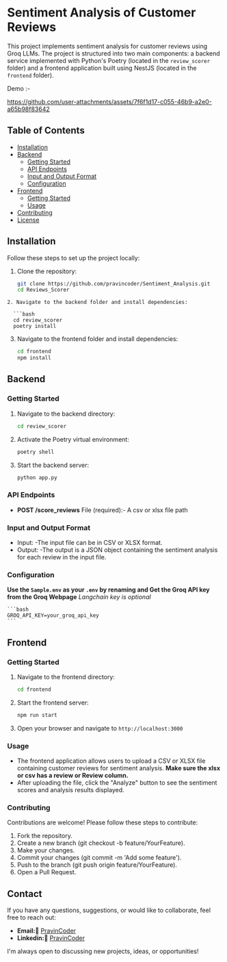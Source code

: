 # Sentiment Analysis of Customer Reviews

This project implements sentiment analysis for customer reviews using Groq LLMs. The project is structured into two main components: a backend service implemented with Python's Poetry (located in the `review_scorer` folder) and a frontend application built using NestJS (located in the `frontend` folder).

Demo :- 

https://github.com/user-attachments/assets/7f6f1d17-c055-46b9-a2e0-a65b98f83642

## Table of Contents

- [Installation](#installation)
- [Backend](#backend)
  - [Getting Started](#getting-started)
  - [API Endpoints](#api-endpoints)
  - [Input and Output Format](#input-and-output-format)
  - [Configuration](#configuration)
- [Frontend](#frontend)
  - [Getting Started](#getting-started-1)
  - [Usage](#usage)
- [Contributing](#contributing)
- [License](#license)

## Installation

Follow these steps to set up the project locally:

1. Clone the repository:

   ```bash
   git clone https://github.com/pravincoder/Sentiment_Analysis.git
   cd Reviews_Scorer
  ```
2. Navigate to the backend folder and install dependencies:

    ```bash
    cd review_scorer
    poetry install

  ```
3. Navigate to the frontend folder and install dependencies:

    ```bash
    cd frontend
    npm install
    ```
## Backend
### Getting Started

1. Navigate to the backend directory:

   ```bash
   cd review_scorer
    ```
2. Activate the Poetry virtual environment:
    ```bash
    poetry shell
    ```
3. Start the backend server:
    ```bash
    python app.py
    ```


### API Endpoints
 
- **POST /score_reviews**
    File (required):- A csv or xlsx file path

### Input and Output Format

- Input:
    -The input file can be in CSV or XLSX format.
- Output:
    -The output is a JSON object containing the sentiment analysis for each review in the input file.

### Configuration

**Use the ```Sample.env``` as your ```.env``` by renaming and Get the Groq API key from the Groq Webpage**
*Langchain key is optional*

    ```bash
    GROQ_API_KEY=your_groq_api_key
    ```
## Frontend

### Getting Started

1. Navigate to the frontend directory:
    ```bash
    cd frontend
    ```
2. Start the frontend server:
    ```bash
    npm run start
    ```

3. Open your browser and navigate to ```http://localhost:3000```

### Usage
- The frontend application allows users to upload a CSV or XLSX file containing customer reviews for sentiment analysis.
**Make sure the xlsx or csv has a review or Review column.**
- After uploading the file, click the "Analyze" button to see the sentiment scores and analysis results displayed.

### Contributing

Contributions are welcome! Please follow these steps to contribute:

1. Fork the repository.
2. Create a new branch (git checkout -b feature/YourFeature).
3. Make your changes.
4. Commit your changes (git commit -m 'Add some feature').
5. Push to the branch (git push origin feature/YourFeature).
6. Open a Pull Request.

## Contact

If you have any questions, suggestions, or would like to collaborate, feel free to reach out:

- **Email:📧** [PravinCoder](pravincoder@gmail.com)
- **Linkedin:🔗** [PravinCoder](https://www.linkedin.com/in/pravincoder/)

I'm always open to discussing new projects, ideas, or opportunities!
